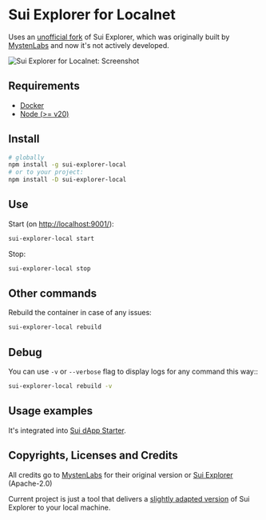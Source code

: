 # Sui Explorer for Localnet

Uses an [unofficial fork](https://github.com/kkomelin/sui-explorer/tree/after-fork) of Sui Explorer, which was originally built by [MystenLabs](https://github.com/MystenLabs) and now it's not actively developed.

![Sui Explorer for Localnet: Screenshot](https://repository-images.githubusercontent.com/797627100/4b573a30-32b8-4725-b101-bbeb70883470)

## Requirements

- [Docker](https://docs.docker.com/engine/install/)
- [Node (>= v20)](https://nodejs.org/en/download/)

## Install

```bash
# globally
npm install -g sui-explorer-local
# or to your project:
npm install -D sui-explorer-local
```

## Use

Start (on [http://localhost:9001/](http://localhost:9001/)):

```bash
sui-explorer-local start
```

Stop:

```bash
sui-explorer-local stop
```

## Other commands

Rebuild the container in case of any issues:

```bash
sui-explorer-local rebuild
```

## Debug

You can use `-v` or `--verbose` flag to display logs for any command this way::

```bash
sui-explorer-local rebuild -v
```

## Usage examples

It's integrated into [Sui dApp Starter](https://github.com/kkomelin/sui-dapp-starter).

## Copyrights, Licenses and Credits

All credits go to [MystenLabs](https://github.com/MystenLabs) for their original version or [Sui Explorer](https://github.com/MystenLabs/sui-explorer) (Apache-2.0) 

Current project is just a tool that delivers a [slightly adapted version](https://github.com/kkomelin/sui-explorer/tree/after-fork) of Sui Explorer to your local machine.
